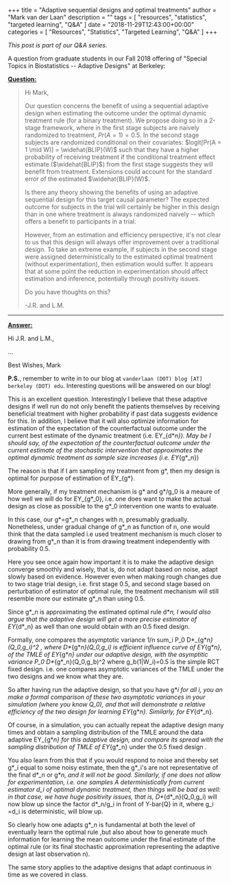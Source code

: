 +++
title = "Adaptive sequential designs and optimal treatments"
author = "Mark van der Laan"
description = ""
tags = [
    "resources",
    "statistics",
    "targeted learning",
    "Q&A"
]
date = "2018-11-29T12:43:00+00:00"
categories = [
    "Resources",
    "Statistics",
    "Targeted Learning",
    "Q&A"
]
+++

_This post is part of our Q&A series._

A question from graduate students in our Fall 2018 offering of "Special Topics
in Biostatistics -- Adaptive Designs" at Berkeley:

<u>**Question:**</u>

> Hi Mark,
>
> Our question concerns the benefit of using a sequential adaptive design
> when estimating the outcome under the optimal dynamic treatment rule (for a
> binary treatment). We propose doing so in a 2-stage framework, where in the
> first stage subjects are naively randomized to treatment, $Pr(A=1) = 0.5$. In
> the second stage subjects are randomized conditional on their covariates:
> $logit[Pr(A = 1 \mid W)] = \widehat{BLIP}(W)$ such that they have a higher
> probability of receiving treatment if the conditional treatment effect
> estimate ($\widehat{BLIP}$) from the first stage suggests they will benefit
> from treatment. Extensions could account for the standard error of the
> estimated $\widehat{BLIP}(W)$.
>
> Is there any theory showing the benefits of using an adaptive sequential
> design for this target causal parameter? The expected outcome for subjects in
> the trial will certainly be higher in this design than in one where treatment
> is always randomized naively -- which offers a benefit to participants in a
> trial.
>
> However, from an estimation and efficiency perspective, it's not clear to us
> that this design will always offer improvement over a traditional design. To
> take an extreme example, if subjects in the second stage were assigned
> deterministically to the estimated optimal treatment (without
> experimentation), then estimation would suffer.  It appears that at some point
> the reduction in experimentation should affect estimation and inference,
> potentially through positivity issues.
>
> Do you have thoughts on this?
>
> -J.R. and L.M.

---


<u>**Answer:**</u>

Hi J.R. and L.M.,

...

Best Wishes,
Mark

__P.S.__, remember to write in to our blog at `vanderlaan (DOT) blog [AT]
berkeley (DOT) edu`. Interesting questions will be answered on our blog!






This is an excellent question. Interestingly I believe that these adaptive designs if well run do not only benefit the patients themselves by receiving beneficial treatment with higher probability if past data suggests evidence for this. In addition, I believe that it will also optimize information for estimation of the expectation of the counterfactual outcome under the current best estimate of the dynamic treatment (i.e. EY_{d*_n}). May be I should say, of the expectation of the counterfactual outcome under the current estimate of the stochastic intervention that approximates the optimal dynamic treatment as sample size increases (i.e. EY_{g*_n})


The reason is that if I am sampling my treatment from g*, then my design is optimal for purpose of estimation of EY_{g*}.

More generally, if my treatment mechanism is g* and g*/g_0 is a meaure of how well we will do for EY_{g*_0}, i.e. one does want to make the actual design as close as possible to the g*_0 intervention one wants to evaluate.

In this case, our g*=g*_n changes with n, presumably gradually. Nonetheless, under gradual change of g*_n as function of n, one would think that the data sampled i.e used treatment mechanism is much closer to drawing from g*_n than it is from drawing treatment independently with probability 0.5.

Here you see once again how important it is to make the adaptive design converge smoothly and wisely, that is, do not adapt based on noise, adapt slowly based on evidence. However even when making rough changes due to two stage trial design, i.e. first stage 0.5, and second stage based on perturbation of estimator of optimal rule, the treatment mechanism will still resemble more our estimate g*_n than using 0.5.

Since g*_n is approximating the estimated optimal rule d*_n, I would also argue that the adaptive design will get a more precise estimator of EY_{d*_n} as well than one would obtain with an 0.5 fixed design.

Formally, one compares the asymptotic variance 1/n sum_i P_0 D*_{g*_n}(Q_0,g_i)^2 , where D*_{g*_n}(Q_0,g_i) is efficient influence curve of EY_{g*_n}, of the TMLE of EY_{g*_n} under our adaptive design, with the asymptitic variance P_0 D*_{g*_n}(Q_0,g_b)^2 where g_b(1|W_i)=0.5 is the simple RCT fixed design. i.e. one compares asymptotic variances of the TMLE under the two designs and we know what they are.

So after having run the adaptive design, so that you have g*_i for all i, you an make a  formal comparison of these two asymptotic variances in your simulation (where you know Q_0), and that will demonstrate a relative efficiency of the two design for learning EY_{g*_n}. Similarly, for EY_{d*_n}.

Of course, in a simulation, you can actually repeat the adaptive design many times and obtain a sampling distribution of the TMLE around the data adaptive EY_{g*_n} for this adaptive design, and compare its spread with the sampling distribution of TMLE of EY_{g*_n} under the  0.5 fixed design .

You also learn from this that if you would respond to noise and thereby set g*_i equal to some noisy estimate, then the g*_i's are not representative of the final d*_n or g*_n, and it will not be good. Similarly, if one does not allow for experimentation, i.e. one samples A deterministically from current estimator d_i of optimal dynamic treatment, then things will be bad as well: in that case, we have huge positivity issues, that is,  D*_{d*_n}(Q_0,g_i) will now blow up since the factor d*_n/g_i in front of Y-bar{Q} in it, where g_i =d_i is deterministic, will blow up.

So clearly how one adapts g*_n is fundamental at both the level of eventually learn the optimal rule ,but also about how to generate much information for learning the mean outcome under the final estimate of the optimal rule (or its final stochastic approximation representing the adaptive design at last observation n).

The same story applies to the adaptive designs that adapt continuous in time as we covered in class.

